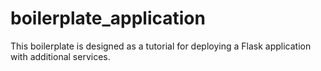 # boilerplate_application
This boilerplate is designed as a tutorial for deploying a Flask application with additional services.
